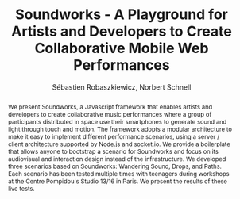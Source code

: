 --- 
  title: "Soundworks - A Playground for Artists and Developers to Create Collaborative Mobile Web Performances" 
  abstract: "We present Soundworks, a Javascript framework that enables artists and developers to create collaborative music performances where a group of participants distributed in space use their smartphones to generate sound and light through touch and motion. The framework adopts a modular architecture to make it easy to implement different performance scenarios, using a server / client architecture supported by Node.js and socket.io. We provide a boilerplate that allows anyone to bootstrap a scenario for Soundworks and focus on its audiovisual and interaction design instead of the infrastructure. We developed three scenarios based on Soundworks: Wandering Sound, Drops, and Paths. Each scenario has been tested multiple times with teenagers during workshops at the Centre Pompidou's Studio 13/16 in Paris. We present the results of these live tests." 
  address: "Paris" 
  author: "Sébastien Robaszkiewicz, Norbert Schnell" 
  booktitle: "Proceedings of the International Web Audio Conference" 
  editor: "Samuel Goldszmidt, Norbert Schnell, Victor Saiz, Benjamin Matuszewski" 
  month: "Proceedings of the International Web Audio Conference"
  pages: "" 
  publisher: "IRCAM" 
  series: "WAC '15"
  type: "Poster"  
  year: "2015" 
  id: "2015_EA_30" 
  tags: year2015 
  pdflink: /_data/papers/pdf/2015/2015_30.pdf
  ISSN: 2663-5844
---